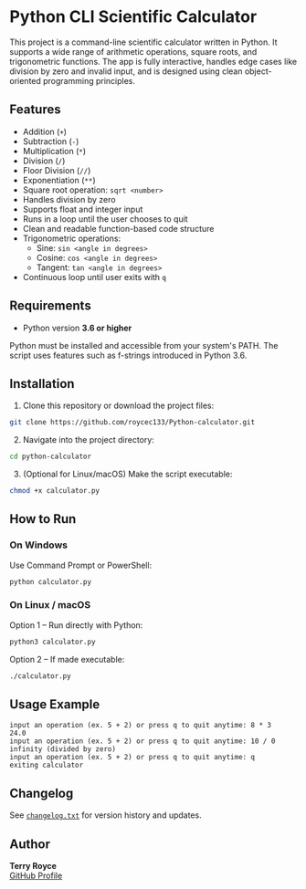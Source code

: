 # Python CLI Scientific Calculator

This project is a command-line scientific calculator written in Python. It supports a wide range of arithmetic operations, square roots, and trigonometric functions. The app is fully interactive, handles edge cases like division by zero and invalid input, and is designed using clean object-oriented programming principles.

## Features

- Addition (`+`)
- Subtraction (`-`)
- Multiplication (`*`)
- Division (`/`)
- Floor Division (`//`)
- Exponentiation (`**`)
- Square root operation: `sqrt <number>`
- Handles division by zero
- Supports float and integer input
- Runs in a loop until the user chooses to quit
- Clean and readable function-based code structure
- Trigonometric operations:
  - Sine: `sin <angle in degrees>`
  - Cosine: `cos <angle in degrees>`
  - Tangent: `tan <angle in degrees>`
- Continuous loop until user exits with `q`

## Requirements

- Python version **3.6 or higher**

Python must be installed and accessible from your system's PATH. The script uses features such as f-strings introduced in Python 3.6.

## Installation

1. Clone this repository or download the project files:

```bash
git clone https://github.com/roycec133/Python-calculator.git
```

2. Navigate into the project directory:

```bash
cd python-calculator
```

3. (Optional for Linux/macOS) Make the script executable:

```bash
chmod +x calculator.py
```

## How to Run

### On Windows

Use Command Prompt or PowerShell:

```bash
python calculator.py
```

### On Linux / macOS

Option 1 – Run directly with Python:

```bash
python3 calculator.py
```

Option 2 – If made executable:

```bash
./calculator.py
```

## Usage Example

```
input an operation (ex. 5 + 2) or press q to quit anytime: 8 * 3
24.0
input an operation (ex. 5 + 2) or press q to quit anytime: 10 / 0
infinity (divided by zero)
input an operation (ex. 5 + 2) or press q to quit anytime: q
exiting calculator
```

## Changelog

See [`changelog.txt`](changelog.txt) for version history and updates.

## Author

**Terry Royce**  
[GitHub Profile](https://github.com/roycec133)
